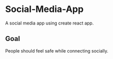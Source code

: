 # Social-Media-App
A social media app using create react app. 

## Goal
  People should feel safe while connecting socially.
